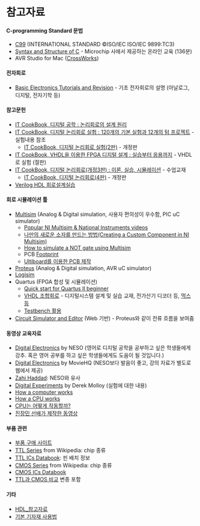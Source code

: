 # 참고자료
#### C-programming Standard 문법
  + [C99](https://www.open-std.org/jtc1/sc22/wg14/www/docs/n1256.pdf) (INTERNATIONAL STANDARD ©ISO/IEC ISO/IEC 9899:TC3)
  + [Syntax and Structure of C](https://mu.microchip.com/syntax-and-structure-of-c) - Microchip 사에서 제공하는 온라인 교육 (136분)
  + AVR Studio for Mac ([CrossWorks](https://www.obdev.at/products/crosspack/index.html))
  
#### 전자회로 
  + [Basic Electronics Tutorials and Revision](https://www.electronics-tutorials.ws/) - 기초 전자회로의 설명 (아날로그, 디지털, 전자기학 등) 

#### 참고문헌
  + [IT CookBook, 디지털 공학 : 논리회로의 설계 원리](http://www.hanbit.co.kr/store/books/look.php?p_code=B6057054784) 
  + [IT CookBook, 디지털 논리회로 실험 : 120개의 기본 실험과 12개의 텀 프로젝트](https://www.hanbit.co.kr/store/books/look.php?p_code=B9776768532) - 실험내용 참조
    + [IT CookBook, 디지털 논리회로 실험(2판)](https://www.hanbit.co.kr/store/books/look.php?p_code=B7307907577) - 개정판
  + [IT CookBook, VHDL을 이용한 FPGA 디지털 설계 : 실습부터 응용까지](https://www.hanbit.co.kr/store/books/look.php?p_code=B5175626637) - VHDL로 실험 (절판)
  + [IT CookBook, 디지털 논리회로(개정3판) : 이론, 실습, 시뮬레이션](https://www.hanbit.co.kr/store/books/look.php?p_code=B4026954710) - 수업교재
    + [IT CookBook, 디지털 논리회로(4판)](https://www.hanbit.co.kr/store/books/look.php?p_code=B2132529019) - 개정판
  + [Verilog HDL 회로설계실습](http://www.21cbook.co.kr/shop/mall/detail.htm?ass_code=AS1054016526&p_code=p1266477755)
  
#### 회로 시뮬레이션 툴
  + [Multisim](https://docs.google.com/presentation/d/1poD0uG6-662fNo4oJkRor2czOui1oqlAHBsOuF0cdbI/edit?usp=sharing) (Analog & Digital simulation, 사용자 편의성이 우수함, PIC uC simulator)
    + [Popular NI Multisim & National Instruments videos](https://www.youtube.com/watch?v=2SOyJYQQflU&list=PLu1nD_mMVxg8bmC_0yFLNKzGODq0W1XsS)  
    + [나만의 새로운 소자를 만드는 방법(Creating a Custom Component in NI Multisim)](http://www.ni.com/white-paper/3173/en/)  
    + [How to simulate a NOT gate using Multisim](http://www.youtube.com/watch?feature=player_detailpage&v=sueAaUWJ11s)  
    + PCB [Footprint](https://docs.google.com/presentation/d/1cFTRgU7HPyO8E8_AEFxPmhaDBpH7rjXNzSyugOGxeLs/edit?usp=sharing)  
    + [Ultiboard를 이용한 PCB 제작](https://docs.google.com/presentation/d/1nMXwixssLBOqzYLduVgtSWrC-6_WYUgyuecne449a7Y/edit?usp=sharing)  
  + [Proteus](https://www.labcenter.com/vsmstudio/) (Analog & Digital simulation, AVR uC simulator)
  + [Logisim](http://www.cburch.com/logisim/)  
  + Quartus (FPGA 합성 및 시뮬레이션)  
    + [Quick start for Quartus II beginner](https://docs.google.com/presentation/d/18j-begNOharpEPKI-R-xWbx-M1LuCpvNgQpCkMd4DR0/edit#slide=id.p199)  
    + [VHDL 조합회로](https://docs.google.com/presentation/d/1BjD-H9moOcMvb1zwggAXlGYAI9Yd7QU3QTlWK2AHvaI/edit?usp=sharing) - 디지털시스템 설계 및 실습 교재, 전가산기 디코더 등, [먹스 등](https://docs.google.com/presentation/d/1SizlKxc0lWXqiBEI4zicchqBCxuHmQEosjqPHeoGdX4/edit?usp=sharing)  
    + [Testbench 활용](https://ftp.intel.com/Public/Pub/fpgaup/pub/Teaching_Materials/current/Tutorials/VHDL/ModelSim_Tutorial.pdf)  
  + [Circuit Simulator and Editor](https://thumbsdb.herokuapp.com/circuit/) (Web 기반) - Proteus와 같이 전류 흐름을 보여줌  
  
#### 동영상 교육자료
  + [Digital Electronics](https://www.youtube.com/watch?v=M0mx8S05v60&list=PLBlnK6fEyqRjMH3mWf6kwqiTbT798eAOm) by NESO (영어로 디지털 공학을 공부하고 싶은 학생들에게 강추. 혹은 영어 공부를 하고 싶은 학생들에게도 도움이 될 것입니다.)
  + [Digital Electronics](https://www.youtube.com/watch?v=lKdPklqCLjM&list=PLiivzYNnIS6FIUtKiG5-R3L8Sbx_jRv6B&ab_channel=MovieHQ) by MovieHQ (NESO보다 발음이 좋고, 강의 자료가 별도로 웹에서 제공)
  + [Zahi Haddad](https://www.youtube.com/playlist?list=PL21KuaIMCPGoiDogGSxbBtnkmBMM_-6o3): NESO와 유사
  + [Digital Experiments](https://www.youtube.com/watch?v=howQ05z4v7Q&list=PL5FF254536988FB37) by Derek Molloy (실험에 대한 내용)
  + [How a computer works](https://www.youtube.com/watch?v=5f3NJnvnk7k&list=WL&index=64&ab_channel=ImprobableMatter)
  + [How a CPU works](https://www.youtube.com/watch?v=cNN_tTXABUA&ab_channel=InOneLesson)
  + [CPU는 어떻게 작동할까?](https://www.youtube.com/watch?v=Fg00LN30Ezg&list=PLIffQVR0ELU9U4O-Eaft0kJ30HyzOdKXf&index=252&ab_channel=bRd3D)
  + [진장민 선배가 제작한 동영상](https://www.youtube.com/channel/UCVRy6e_tIgzIkpe5sx_K1Gw/videos)

#### 부품 관련
  + [부품 구매 사이트](http://cafe.daum.net/hknuspal/VwKt/31)
  + [TTL Series](https://en.wikipedia.org/wiki/List_of_7400-series_integrated_circuits) from Wikipedia: chip 종류
  + [TTL ICs Databook](https://drive.google.com/file/d/11pnTdZR92YLRPxdwI5aEx50hvlMqAryx/view?usp=sharing): 핀 배치 정보
  + [CMOS Series](https://en.wikipedia.org/wiki/4000-series_integrated_circuits) from Wikipedia: chip 종류  
  + [CMOS ICs Databook](https://drive.google.com/file/d/11gZLN074GNmWc9UCImEGm2KWRXzc3tzT/view?usp=sharing) 
  + [TTL과 CMOS 비교](https://drive.google.com/file/d/1WbnYYTcyzA8Bul5d0w4GQ-1lZQbIQmBZ/view?usp=sharing) 변종 포함  

#### 기타
+ [HDL_참고자료](https://docs.google.com/document/d/1-BsSWZ0jUiByqO8aIykDkd2YqG6qTr4t7QHiIuCGmmo/edit#heading=h.qm1mmt3jvnqu)  
+ [기본 기자재 사용법](https://docs.google.com/document/d/1CT7DEjpvUo8k-rZgj-sostvh7wYd96P9-JkmPPQ7_Yc/edit#heading=h.4mhwsmka56fq)  
